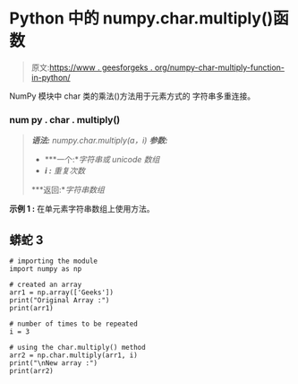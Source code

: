 # Python 中的 numpy.char.multiply()函数

> 原文:[https://www . geesforgeks . org/numpy-char-multiply-function-in-python/](https://www.geeksforgeeks.org/numpy-char-multiply-function-in-python/)

NumPy 模块中 char 类的乘法()方法用于元素方式的 字符串多重连接。

### num py . char . multiply()

> ***语法:** numpy.char.multiply(a，i)*
> ***参数:***
> 
> *   ***一个:**字符串或 unicode 数组*
> *   ***i :** 重复次数*
> 
> ***返回:**字符串数组*

**示例 1 :** 在单元素字符串数组上使用方法。

## 蟒蛇 3

```
# importing the module
import numpy as np

# created an array
arr1 = np.array(['Geeks'])
print("Original Array :")
print(arr1)

# number of times to be repeated
i = 3

# using the char.multiply() method
arr2 = np.char.multiply(arr1, i)
print("\nNew array :")
print(arr2)
```